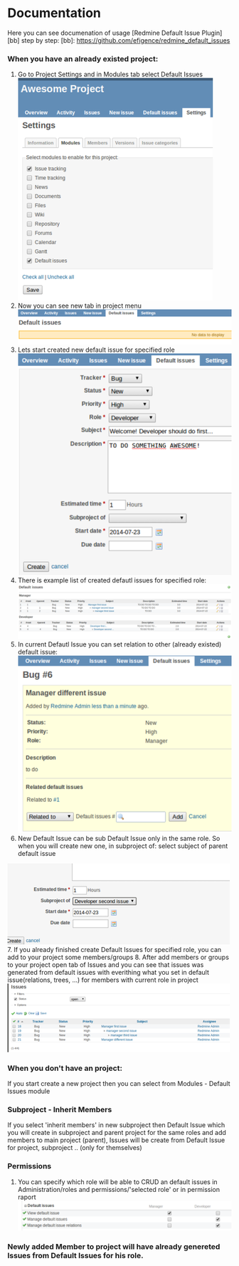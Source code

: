 # Documentation
Here you can see documenation of usage [Redmine Default Issue Plugin][bb] step by step:
[bb]: https://github.com/efigence/redmine_default_issues


### When you have an already existed project:

  1. Go to Project Settings and in Modules tab select Default Issues
   ![](https://raw.githubusercontent.com/efigence/redmine_default_issues_images/master/PIC/Module_in_settings.png)
  2. Now you can see new tab in project menu
   ![](https://raw.githubusercontent.com/efigence/redmine_default_issues_images/master/PIC/empty_list.png)
  3. Lets start created new default issue for specified role
   ![](https://raw.githubusercontent.com/efigence/redmine_default_issues_images/master/PIC/form.png)
  4. There is example list of created defautl issues for specified role:
   ![](https://raw.githubusercontent.com/efigence/redmine_default_issues_images/bfb909c64fe60992ee1c74765ebd41b4ab48d5db/PIC/list_of_issues.png)
  5. In current Defautl Issue you can set relation to other (already existed) default issue:
   ![](https://raw.githubusercontent.com/efigence/redmine_default_issues_images/master/PIC/relation.png)
  6. New Default Issue can be sub Default Issue only in the same role. So when you will create new one, in subproject of: select subject of parent default issue


![](https://raw.githubusercontent.com/efigence/redmine_default_issues_images/master/PIC/subdefaultissue.png)
  7. If you already finished create Default Issues for specified role, you can add to your project some members/groups 
  8. After add members or groups to your project open tab of Issues and you can see that issues was generated from default issues with everithing what you set in default issue(relations, trees, ...) for members with current role in project
   ![](https://raw.githubusercontent.com/efigence/redmine_default_issues_images/master/PIC/issue_list1.png)


### When you don't have an project: 
 If you start create a new project then you can select from Modules - Default Issues module

### Subproject - Inherit Members
  If you select 'inherit members' in new subproject then Default Issue which you will create in subproject and parent project for the same roles and add members to main project (parent), Issues will be create from Default Issue for project, subproject .. (only for themselves)

###  Permissions 
  1. You can specify which role will be able to CRUD an default issues in Administration/roles and permissions/'selected role' or in permission raport
  ![](https://raw.githubusercontent.com/efigence/redmine_default_issues_images/master/PIC/permission_raport_with_DF.png)

### Newly added Member to project will have already genereted Issues from Default Issues for his role.
